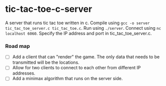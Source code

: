 # tic-tac-toe-c-server

A server that runs tic tac toe written in c. Compile using `gcc -o server tic_tac_toe_server.c tic_tac_toe.c`. Run using `./server`. Connect using `nc localhost 6060`. Specify the IP address and port in tic_tac_toe_server.c.

### Road map
- [ ] Add a client that can "render" the game. The only data that needs to be transmitted will be the locations.
- [ ] Allow for two clients to connect to each other from different IP addresses.
- [ ] Add a minimax algorithm that runs on the server side.
